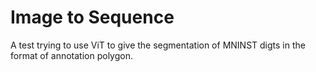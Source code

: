 # Image to Sequence

A test trying to use ViT to give the segmentation of MNINST digts in the format of annotation polygon.